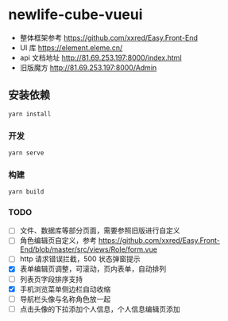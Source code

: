# newlife-cube-vueui

- 整体框架参考 https://github.com/xxred/Easy.Front-End
- UI 库 https://element.eleme.cn/
- api 文档地址 http://81.69.253.197:8000/index.html
- 旧版魔方 http://81.69.253.197:8000/Admin

## 安装依赖

```bash
yarn install
```

### 开发

```bash
yarn serve
```

### 构建

```bash
yarn build
```

### TODO

- [ ] 文件、数据库等部分页面，需要参照旧版进行自定义
- [ ] 角色编辑页自定义，参考 https://github.com/xxred/Easy.Front-End/blob/master/src/views/Role/form.vue
- [ ] http 请求错误拦截，500 状态弹窗提示
- [x] 表单编辑页调整，可滚动，页内表单，自动排列
- [ ] 列表页字段排序支持
- [x] 手机浏览菜单侧边栏自动收缩
- [ ] 导航栏头像与名称角色放一起
- [ ] 点击头像的下拉添加个人信息，个人信息编辑页添加
